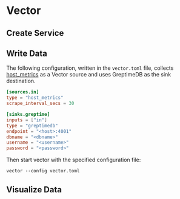 # Vector

## Create Service
<!--@include: ./create-service.md-->

## Write Data

The following configuration, written in the `vector.toml` file, collects [host_metrics](https://vector.dev/docs/reference/configuration/sources/host_metrics/) as a Vector source and uses GreptimeDB as the sink destination.

```toml
[sources.in]
type = "host_metrics"
scrape_interval_secs = 30

[sinks.greptime]
inputs = ["in"]
type = "greptimedb"
endpoint = "<host>:4001"
dbname = "<dbname>"
username = "<username>"
password = "<password>"
```

Then start vector with the specified configuration file:

```shell
vector --config vector.toml
```

## Visualize Data
<!--@include: ./visualize-data.md-->
